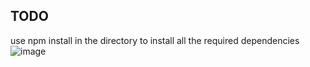 ## TODO
use npm install in the directory to install all the required dependencies
![image](https://github.com/PranshuRaj1/TODO_with_localStorage/assets/139574633/8eef1432-22d5-44b3-9d48-5155759d0305)
